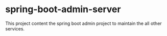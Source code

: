 # spring-boot-admin-server
This project content the spring boot admin project to maintain the all other services.
